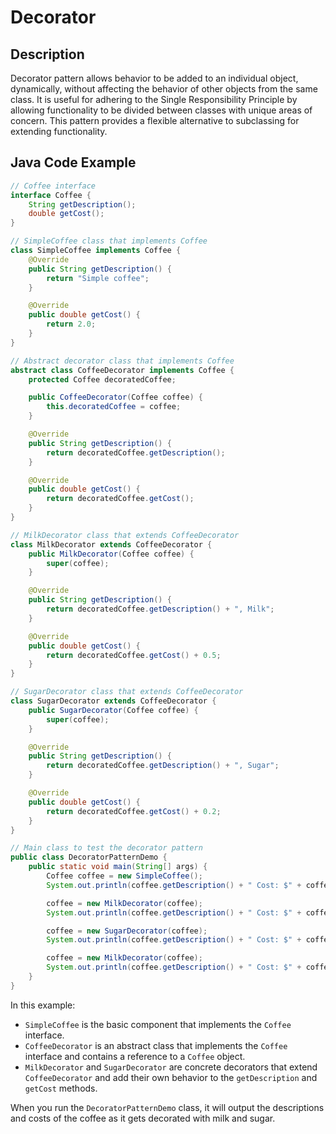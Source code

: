 # Decorator

## Description

Decorator pattern allows behavior to be added to an individual object, dynamically, without affecting the behavior of other objects from the same class. It is useful for adhering to the Single Responsibility Principle by allowing functionality to be divided between classes with unique areas of concern. This pattern provides a flexible alternative to subclassing for extending functionality.

## Java Code Example

```java
// Coffee interface
interface Coffee {
    String getDescription();
    double getCost();
}

// SimpleCoffee class that implements Coffee
class SimpleCoffee implements Coffee {
    @Override
    public String getDescription() {
        return "Simple coffee";
    }

    @Override
    public double getCost() {
        return 2.0;
    }
}

// Abstract decorator class that implements Coffee
abstract class CoffeeDecorator implements Coffee {
    protected Coffee decoratedCoffee;

    public CoffeeDecorator(Coffee coffee) {
        this.decoratedCoffee = coffee;
    }

    @Override
    public String getDescription() {
        return decoratedCoffee.getDescription();
    }

    @Override
    public double getCost() {
        return decoratedCoffee.getCost();
    }
}

// MilkDecorator class that extends CoffeeDecorator
class MilkDecorator extends CoffeeDecorator {
    public MilkDecorator(Coffee coffee) {
        super(coffee);
    }

    @Override
    public String getDescription() {
        return decoratedCoffee.getDescription() + ", Milk";
    }

    @Override
    public double getCost() {
        return decoratedCoffee.getCost() + 0.5;
    }
}

// SugarDecorator class that extends CoffeeDecorator
class SugarDecorator extends CoffeeDecorator {
    public SugarDecorator(Coffee coffee) {
        super(coffee);
    }

    @Override
    public String getDescription() {
        return decoratedCoffee.getDescription() + ", Sugar";
    }

    @Override
    public double getCost() {
        return decoratedCoffee.getCost() + 0.2;
    }
}

// Main class to test the decorator pattern
public class DecoratorPatternDemo {
    public static void main(String[] args) {
        Coffee coffee = new SimpleCoffee();
        System.out.println(coffee.getDescription() + " Cost: $" + coffee.getCost());

        coffee = new MilkDecorator(coffee);
        System.out.println(coffee.getDescription() + " Cost: $" + coffee.getCost());

        coffee = new SugarDecorator(coffee);
        System.out.println(coffee.getDescription() + " Cost: $" + coffee.getCost());

        coffee = new MilkDecorator(coffee);
        System.out.println(coffee.getDescription() + " Cost: $" + coffee.getCost());
    }
}
```

In this example:

* `SimpleCoffee` is the basic component that implements the `Coffee` interface.
* `CoffeeDecorator` is an abstract class that implements the `Coffee` interface and contains a reference to a `Coffee` object.
* `MilkDecorator` and `SugarDecorator` are concrete decorators that extend `CoffeeDecorator` and add their own behavior to the `getDescription` and `getCost` methods.

When you run the `DecoratorPatternDemo` class, it will output the descriptions and costs of the coffee as it gets decorated with milk and sugar.

